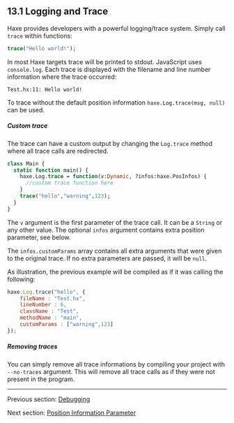 ## 13.1 Logging and Trace

Haxe provides developers with a powerful logging/trace system. Simply call `trace` within functions:

```haxe
trace("Hello world!");
```

In most Haxe targets trace will be printed to stdout. JavaScript uses `console.log`. Each trace is displayed with the filename and line number information where the trace occurred:

```
Test.hx:11: Hello world!
```

To trace without the default position information `haxe.Log.trace(msg, null)` can be used.

##### Custom trace

The trace can have a custom output by changing the `Log.trace` method where all trace calls are redirected. 

```haxe
class Main {
  static function main() {
    haxe.Log.trace = function(v:Dynamic, ?infos:haxe.PosInfos) { 
      //custom trace function here
    }
    trace("hello","warning",123);
  }
}

```

The `v` argument is the first parameter of the trace call. It can be a `String` or any other value. The optional `infos` argument contains extra position parameter, see below.

The `infos.customParams` array contains all extra arguments that were given to the original trace. If no extra parameters are passed, it will be `null`. 

As illustration, the previous example will be compiled as if it was calling the following:

```js
haxe.Log.trace("hello", {
	fileName : "Test.hx", 
	lineNumber : 6, 
	className : "Test", 
	methodName : "main", 
	customParams : ["warning",123]
});
```

##### Removing traces

You can simply remove all trace informations by compiling your project with `--no-traces` argument. This will remove all trace calls as if they were not present in the program.

---

Previous section: [Debugging](debugging.md)

Next section: [Position Information Parameter](debugging-posinfos.md)